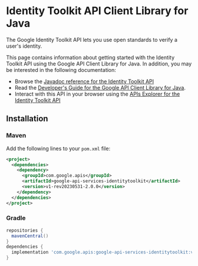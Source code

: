 # Identity Toolkit API Client Library for Java

The Google Identity Toolkit API lets you use open standards to verify a user's identity.

This page contains information about getting started with the Identity Toolkit API
using the Google API Client Library for Java. In addition, you may be interested
in the following documentation:

* Browse the [Javadoc reference for the Identity Toolkit API][javadoc]
* Read the [Developer's Guide for the Google API Client Library for Java][google-api-client].
* Interact with this API in your browser using the [APIs Explorer for the Identity Toolkit API][api-explorer]

## Installation

### Maven

Add the following lines to your `pom.xml` file:

```xml
<project>
  <dependencies>
    <dependency>
      <groupId>com.google.apis</groupId>
      <artifactId>google-api-services-identitytoolkit</artifactId>
      <version>v1-rev20230531-2.0.0</version>
    </dependency>
  </dependencies>
</project>
```

### Gradle

```gradle
repositories {
  mavenCentral()
}
dependencies {
  implementation 'com.google.apis:google-api-services-identitytoolkit:v1-rev20230531-2.0.0'
}
```

[javadoc]: https://googleapis.dev/java/google-api-services-identitytoolkit/latest/index.html
[google-api-client]: https://github.com/googleapis/google-api-java-client/
[api-explorer]: https://developers.google.com/apis-explorer/#p/identitytoolkit/v1/
